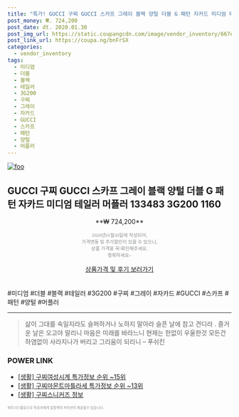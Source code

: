 ```yaml
--- 
title: "특가! GUCCI 구찌 GUCCI 스카프 그레이 블랙 양털 더블 G 패턴 자카드 미디엄 테일러 머플러 133483 3G2..." 
post_money: ₩. 724,200 
post_date: dt. 2020.01.30 
post_img_url: https://static.coupangcdn.com/image/vendor_inventory/667e/6f53622ab95a341878b011a915ef9af396c9747c7248fbb41ad9dc07ef01.jpg 
post_link_url: https://coupa.ng/bnFrSX 
categories: 
  - vendor_inventory 
tags: 
  - 미디엄 
  - 더블 
  - 블랙 
  - 테일러 
  - 3G200 
  - 구찌 
  - 그레이 
  - 자카드 
  - GUCCI 
  - 스카프 
  - 패턴 
  - 양털 
  - 머플러 
--- 
```

[![foo](https://static.coupangcdn.com/image/vendor_inventory/667e/6f53622ab95a341878b011a915ef9af396c9747c7248fbb41ad9dc07ef01.jpg)](https://coupa.ng/bnFrSX) 

## GUCCI 구찌 GUCCI 스카프 그레이 블랙 양털 더블 G 패턴 자카드 미디엄 테일러 머플러 133483 3G200 1160 
<p style="text-align: center;">**₩ 724,200**</p> 
<p style="text-align: center;"><span style="color: #898c8f; font-family: Georgia,Times,serif; font-size: 0.75em;">2020년01월30일에 작성되어, <br>가격변동 및 추가할인이 있을 수 있으니,<br> 상품 가격을 꼭!확인해주세요.<br>행복하세요~</span> 
</p>	 
<div markdown="0" style="text-align: center;"><a href="https://coupa.ng/bnFrSX" class="btn btn--success">상품가격 및 후기 보러가기</a></div> 
<br><br> 
  #미디엄 #더블 #블랙 #테일러 #3G200 #구찌 #그레이 #자카드 #GUCCI #스카프 #패턴 #양털 #머플러 
<hr> 

> 삶이 그대를 속일지라도 슬퍼하거나 노하지 말아라 슬픈 날에 참고 견디라 . 즐거운 날은 오고야 말리니 마음은 미래를 바라느니 현재는 한없이 우울한것 모든건 하염없이 사라지나가 버리고 그리움이 되리니 – 푸쉬킨 


### POWER LINK

* <a href="https://blog.naver.com/sakai111/221777638495" target="_blank"> [생활] 구찌여성시계 특가정보 순위 ~15위</a>
* <a href="https://blog.naver.com/sakai111/221778270041" target="_blank"> [생활] 구찌마몬트마틀라세 특가정보 순위 ~13위</a>
* <a href="https://blog.naver.com/santokki14/221776069203" target="_blank"> [생활] 구찌스니커즈 정보 </a>

<span style="color: #898c8f; font-family: Georgia,Times,serif; font-size: 0.55em;">파트너스활동으로 작성자에게 일정액의 커미션이 제공될수 있습니다.</span> 
